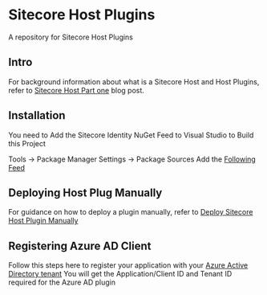 # Sitecore Host Plugins
A repository for Sitecore Host Plugins

## Intro
For background information about what is a Sitecore Host and Host Plugins, refer to [Sitecore Host Part one](https://360agileweb.wordpress.com/2020/02/26/sitecore-host-part-one/) blog post.

## Installation
You need to Add the Sitecore Identity NuGet Feed to Visual Studio to Build this Project

Tools -> Package Manager Settings -> Package Sources
Add the [Following Feed](https://sitecore.myget.org/F/sc-identity/api/v3/index.json)

## Deploying Host Plug Manually
For guidance on how to deploy a plugin manually, refer to [Deploy Sitecore Host Plugin Manually](https://doc.sitecore.com/developers/93/sitecore-experience-manager/en/add-a-runtime-plugin-manually.html)

## Registering Azure AD Client
Follow this steps here to register your application with your [Azure Active Directory tenant](https://docs.microsoft.com/en-gb/azure/active-directory/azuread-dev/v1-protocols-openid-connect-code) You will get the Application/Client ID and Tenant ID required for the Azure AD plugin
